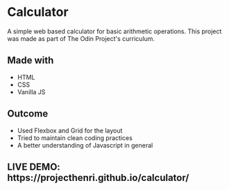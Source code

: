 <h1>Calculator</h1>
<p>A simple web based calculator for basic arithmetic operations. This project was made as part of The Odin Project's curriculum.</p>
<h2>Made with</h2>
<ul>
    <li>HTML</li>
    <li>CSS</li>
    <li>Vanilla JS</li>
</ul>
<h2>Outcome</h2>
<ul>
    <li>Used Flexbox and Grid for the layout</li>
    <li>Tried to maintain clean coding practices</li>
    <li>A better understanding of Javascript in general</li>
</ul>
<h2>LIVE DEMO: <a>https://projecthenri.github.io/calculator/</a></h2>
